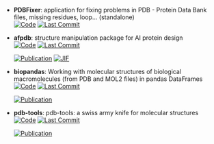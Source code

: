 



- **PDBFixer**: application for fixing problems in PDB - Protein Data Bank files, missing residues, loop... (standalone)  
    [![Code](https://img.shields.io/github/stars/openmm/pdbfixer?style=for-the-badge&logo=github)](https://github.com/openmm/pdbfixer) 
    [![Last Commit](https://img.shields.io/github/last-commit/openmm/pdbfixer?style=for-the-badge&logo=github)](https://github.com/openmm/pdbfixer) 




- **afpdb**: structure manipulation package for AI protein design  
    [![Code](https://img.shields.io/github/stars/data2code/afpdb?style=for-the-badge&logo=github)](https://github.com/data2code/afpdb) 
    [![Last Commit](https://img.shields.io/github/last-commit/data2code/afpdb?style=for-the-badge&logo=github)](https://github.com/data2code/afpdb) 

    [![Publication](https://img.shields.io/badge/Publication-Citations:0-blue?style=for-the-badge&logo=bookstack)](https://doi.org/10.1093/bioinformatics%2Fbtae654) 
    [![JIF](https://img.shields.io/badge/Impact_Factor-4.40-purple?style=for-the-badge&logo=academia)](https://doi.org/10.1093/bioinformatics%2Fbtae654)



- **biopandas**: Working with molecular structures of biological macromolecules (from PDB and MOL2 files) in pandas DataFrames  
    [![Code](https://img.shields.io/github/stars/BioPandas/biopandas?style=for-the-badge&logo=github)](https://github.com/BioPandas/biopandas) 
    [![Last Commit](https://img.shields.io/github/last-commit/BioPandas/biopandas?style=for-the-badge&logo=github)](https://github.com/BioPandas/biopandas) 

    [![Publication](https://img.shields.io/badge/Publication-Citations:52-blue?style=for-the-badge&logo=bookstack)](https://doi.org/10.21105/joss.00279) 



- **pdb-tools**: pdb-tools: a swiss army knife for molecular structures  
    [![Code](https://img.shields.io/github/stars/haddocking/pdb-tools?style=for-the-badge&logo=github)](https://github.com/haddocking/pdb-tools) 
    [![Last Commit](https://img.shields.io/github/last-commit/haddocking/pdb-tools?style=for-the-badge&logo=github)](https://github.com/haddocking/pdb-tools) 

    [![Publication](https://img.shields.io/badge/Publication-Citations:125-blue?style=for-the-badge&logo=bookstack)](https://doi.org/10.12688/f1000research.17456.1) 



